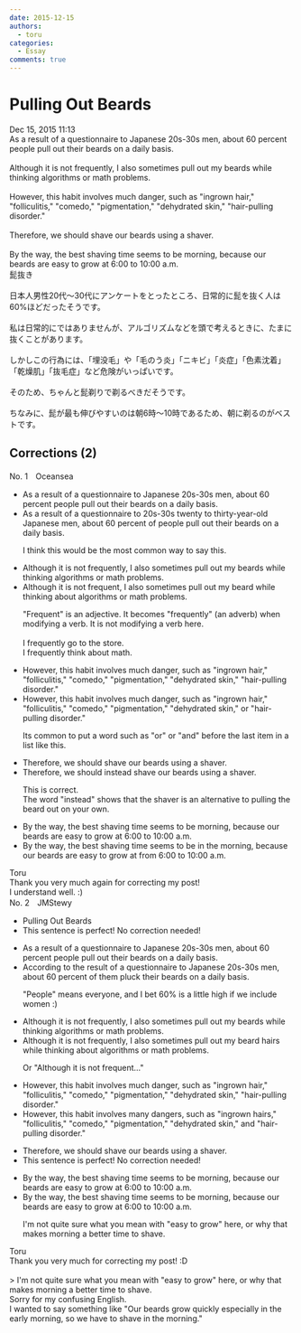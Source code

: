 ```yaml
---
date: 2015-12-15
authors:
  - toru
categories:
  - Essay
comments: true
---
```


# Pulling Out Beards
<div class="date">Dec 15, 2015 11:13</div>
<div id="post"><div id="body_show_ori">
As a result of a questionnaire to Japanese 20s-30s men, about 60 percent people pull out their beards on a daily basis.<br/><br/>Although it is not frequently, I also sometimes pull out my beards while thinking algorithms or math problems.<br/><br/>However, this habit involves much danger, such as "ingrown hair," "folliculitis," "comedo," "pigmentation," "dehydrated skin," "hair-pulling disorder."<br/><br/>Therefore, we should shave our beards using a shaver.<br/><br/>By the way, the best shaving time seems to be morning, because our beards are easy to grow at 6:00 to 10:00 a.m.
</div></div>

<!-- more -->

<div id="post_ja"><div id="body_show_mo">
髭抜き<br/><br/>日本人男性20代～30代にアンケートをとったところ、日常的に髭を抜く人は60%ほどだったそうです。<br/><br/>私は日常的にではありませんが、アルゴリズムなどを頭で考えるときに、たまに抜くことがあります。<br/><br/>しかしこの行為には、「埋没毛」や「毛のう炎」「ニキビ」「炎症」「色素沈着」「乾燥肌」「抜毛症」など危険がいっぱいです。<br/><br/>そのため、ちゃんと髭剃りで剃るべきだそうです。<br/><br/>ちなみに、髭が最も伸びやすいのは朝6時～10時であるため、朝に剃るのがベストです。
</div></div>

## Corrections (2)
<div id="block"><div class="first_name"> No. 1　<span class="just_name">Oceansea</span></div><div id="block2">
<ul class="correction_field">
<li class="incorrect">As a result of a questionnaire to Japanese 20s-30s men, about 60 percent people pull out their beards on a daily basis.</li>
<li class="corrected correct">
As a result of a questionnaire to <span class="f_gray"><span class="sline">20s-30s</span></span> <span class="f_blue">twenty to thirty-year-old Japanese men</span>, about 60 percent <span class="f_red">of </span>people pull out their beards on a daily basis.
<p class="correction_comment">I think this would be the most common way to say this.</p>
</li>
</ul>
<ul class="correction_field">
<li class="incorrect">Although it is not frequently, I also sometimes pull out my beards while thinking algorithms or math problems.</li>
<li class="corrected correct">
Although it is not <span class="f_blue">frequent</span>, I also sometimes pull out my bear<span class="f_blue">d</span> while thinking <span class="f_blue">about</span> algorithms or math problems.
<p class="correction_comment">"Frequent" is an adjective. It becomes "frequently" (an adverb) when modifying a verb. It is not modifying a verb here.<br/><br/>I frequently go to the store.<br/>I frequently think about math.</p>
</li>
</ul>
<ul class="correction_field">
<li class="incorrect">However, this habit involves much danger, such as "ingrown hair," "folliculitis," "comedo," "pigmentation," "dehydrated skin," "hair-pulling disorder."</li>
<li class="corrected correct">
However, this habit involves much danger, such as "ingrown hair," "folliculitis," "comedo," "pigmentation," "dehydrated skin," <span class="f_gray">or </span>"hair-pulling disorder."
<p class="correction_comment">Its common to put a word such as "or" or "and" before the last item in a list like this.</p>
</li>
</ul>
<ul class="correction_field">
<li class="incorrect">Therefore, we should shave our beards using a shaver.</li>
<li class="corrected correct">
Therefore, we should <span class="f_gray">instead </span>shave our beards using a shaver.
<p class="correction_comment">This is correct.<br/>The word "instead" shows that the shaver is an alternative to pulling the beard out on your own.</p>
</li>
</ul>
<ul class="correction_field">
<li class="incorrect">By the way, the best shaving time seems to be morning, because our beards are easy to grow at 6:00 to 10:00 a.m.</li>
<li class="corrected correct">
By the way, the best shaving time seems to be <span class="f_blue">in the</span> morning, because our beards are easy to grow <span class="f_gray"><span class="sline">at </span></span><span class="f_blue">from </span>6:00 to 10:00 a.m.
</li>
</ul>
</div><div class="name"><span class="just_name">Toru</span><br>
Thank you very much again for correcting my post!<br/>I understand well. :)
</div>
</div>
<div id="block"><div class="first_name"> No. 2　<span class="just_name">JMStewy</span></div><div id="block2">
<ul class="correction_field">
<li class="incorrect">Pulling Out Beards</li>
<li class="corrected perfect">This sentence is perfect! No correction needed!</li>
</ul>
<ul class="correction_field">
<li class="incorrect">As a result of a questionnaire to Japanese 20s-30s men, about 60 percent people pull out their beards on a daily basis.</li>
<li class="corrected correct">
<span class="f_red">According to the </span>result of a questionnaire to Japanese 20s-30s men, about 60 percent <span class="f_red">of</span> <span class="f_red">them</span> <span class="f_red">pluck</span> their beards on a daily basis.
<p class="correction_comment">"People" means everyone, and I bet 60% is a little high if we include women :)</p>
</li>
</ul>
<ul class="correction_field">
<li class="incorrect">Although it is not frequently, I also sometimes pull out my beards while thinking algorithms or math problems.</li>
<li class="corrected correct">
Although <span class="sline"><span class="f_gray">it is</span></span> not frequently, I also sometimes pull out my <span class="f_red">beard hairs</span> while thinking <span class="f_red">about</span> algorithms or math problems.
<p class="correction_comment">Or "Although it is not frequent..."</p>
</li>
</ul>
<ul class="correction_field">
<li class="incorrect">However, this habit involves much danger, such as "ingrown hair," "folliculitis," "comedo," "pigmentation," "dehydrated skin," "hair-pulling disorder."</li>
<li class="corrected correct">
However, this habit involves <span class="f_red">many</span> <span class="f_red">dangers</span>, such as "ingrown <span class="f_red">hairs</span>," "folliculitis," "comedo," "pigmentation," "dehydrated skin," <span class="f_red">and</span> "hair-pulling disorder."
</li>
</ul>
<ul class="correction_field">
<li class="incorrect">Therefore, we should shave our beards using a shaver.</li>
<li class="corrected perfect">This sentence is perfect! No correction needed!</li>
</ul>
<ul class="correction_field">
<li class="incorrect">By the way, the best shaving time seems to be morning, because our beards are easy to grow at 6:00 to 10:00 a.m.</li>
<li class="corrected correct">
By the way, the best shaving time seems to be morning, because our beards are <span class="f_bold">easy to grow</span> at 6:00 to 10:00 a.m.
<p class="correction_comment">I'm not quite sure what you mean with "easy to grow" here, or why that makes morning a better time to shave.</p>
</li>
</ul>
</div><div class="name"><span class="just_name">Toru</span><br>
Thank you very much for correcting my post! :D<br/><br/>&gt; I'm not quite sure what you mean with "easy to grow" here, or why that makes morning a better time to shave.<br/>Sorry for my confusing English.<br/>I wanted to say something like "Our beards grow quickly especially in the early morning, so we have to shave in the morning."
</div>
</div>
